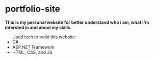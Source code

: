 # portfolio-site
<strong>This is my personal website for better understand who i am, what i'm intersted in and about my skills.</strong>
<ul>Used tech to build this website:
   <li>C#</li>
   <li>ASP.NET Framework</li>
   <li>HTML, CSS, and JS</li>
</ul>
